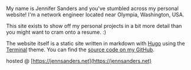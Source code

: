My name is Jennifer Sanders and you've stumbled across my personal website! I'm a network engineer located near Olympia, Washington, USA.

This site exists to show off my personal projects in a bit more detail than you might want to cram onto a resume. :)

The website itself is a static site written in markdown with [Hugo](https://gohugo.io/) using the [Terminal](https://themes.gohugo.io/themes/hugo-theme-terminal/) theme. You can find the [source code on my GitHub](https://github.com/Sandersjb12/jsanders-website).

hosted @ [https://jennsanders.net](https://jennsanders.net)
